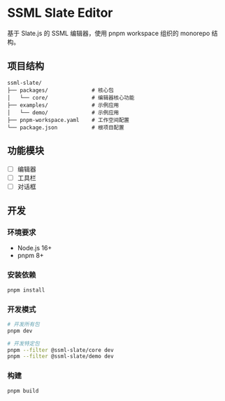 # SSML Slate Editor

基于 Slate.js 的 SSML 编辑器，使用 pnpm workspace 组织的 monorepo 结构。

## 项目结构

```
ssml-slate/
├── packages/              # 核心包
│   └── core/              # 编辑器核心功能
├── examples/              # 示例应用
│   └── demo/              # 示例应用
├── pnpm-workspace.yaml    # 工作空间配置
└── package.json           # 根项目配置
```

## 功能模块

- [ ] 编辑器
- [ ] 工具栏
- [ ] 对话框

## 开发

### 环境要求

- Node.js 16+
- pnpm 8+

### 安装依赖

```bash
pnpm install
```

### 开发模式

```bash
# 开发所有包
pnpm dev

# 开发特定包
pnpm --filter @ssml-slate/core dev
pnpm --filter @ssml-slate/demo dev
```

### 构建

```bash
pnpm build
```
